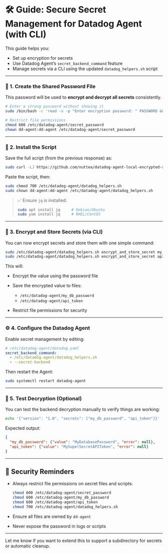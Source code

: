 # 🛠️ Guide: Secure Secret Management for Datadog Agent (with CLI)

This guide helps you:

* Set up encryption for secrets
* Use Datadog Agent’s `secret_backend_command` feature
* Manage secrets via a CLI using the updated `datadog_helpers.sh` script

---

### 🔐 1. Create the Shared Password File

This password will be used to **encrypt and decrypt all secrets** consistently.

```bash
# Enter a strong password without showing it
sudo /bin/bash -c 'read -s -p "Enter encryption password: " PASSWORD && echo "$PASSWORD" > /etc/datadog-agent/secret_password && unset PASSWORD'

# Restrict file permissions
chmod 600 /etc/datadog-agent/secret_password
chown dd-agent:dd-agent /etc/datadog-agent/secret_password
```

---

### 📜 2. Install the Script

Save the full script (from the previous response) as:

```bash
sudo curl -LJ https://github.com/nuttea/datadog-agent-local-encrypted-secret-backend-command/raw/refs/heads/main/datadog_helpers.sh -o /etc/datadog-agent/datadog_helpers.sh 
```

Paste the script, then:

```bash
sudo chmod 700 /etc/datadog-agent/datadog_helpers.sh
sudo chown dd-agent:dd-agent /etc/datadog-agent/datadog_helpers.sh
```

> ✅ Ensure `jq` is installed:
>
> ```bash
> sudo apt install jq     # Debian/Ubuntu
> sudo yum install jq     # RHEL/CentOS
> ```

---

### 🔏 3. Encrypt and Store Secrets (via CLI)

You can now encrypt secrets and store them with one simple command:

```bash
sudo /etc/datadog-agent/datadog_helpers.sh encrypt_and_store_secret my_db_password "MyDatabasePassword"
sudo /etc/datadog-agent/datadog_helpers.sh encrypt_and_store_secret api_token "MySuperSecretAPIToken"
```

This will:

* Encrypt the value using the password file
* Save the encrypted value to files:

  * `/etc/datadog-agent/my_db_password`
  * `/etc/datadog-agent/api_token`
* Restrict file permissions for security

---

### ⚙️ 4. Configure the Datadog Agent

Enable secret management by editing:

```yaml
# /etc/datadog-agent/datadog.yaml
secret_backend_command: 
  - /etc/datadog-agent/datadog_helpers.sh
  - --secret-backend
```

Then restart the Agent:

```bash
sudo systemctl restart datadog-agent
```

---

### 🧪 5. Test Decryption (Optional)

You can test the backend decryption manually to verify things are working:

```bash
echo '{"version": "1.0", "secrets": ["my_db_password", "api_token"]}' | /etc/datadog-agent/datadog_helpers.sh --secret-backend
```

Expected output:

```json
{
  "my_db_password": {"value": "MyDatabasePassword", "error": null},
  "api_token": {"value": "MySuperSecretAPIToken", "error": null}
}
```

---

## 🔐 Security Reminders

* Always restrict file permissions on secret files and scripts:

  ```bash
  chmod 600 /etc/datadog-agent/secret_password
  chmod 600 /etc/datadog-agent/my_db_password
  chmod 600 /etc/datadog-agent/api_token
  chmod 700 /etc/datadog-agent/datadog_helpers.sh
  ```
* Ensure all files are owned by `dd-agent`
* Never expose the password in logs or scripts

---

Let me know if you want to extend this to support a subdirectory for secrets or automatic cleanup.
